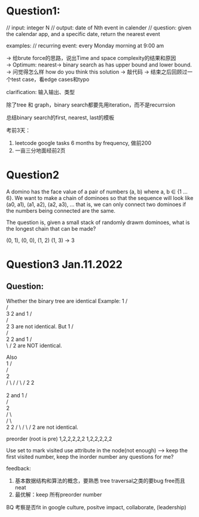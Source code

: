 # Question1:
// input: integer N
// output: date of Nth event in calender
// question: given the calendar app, and a specific date, return the nearest event

examples:
// recurring event: every Monday morning at 9:00 am


-> 给brute force的思路，说出Time and space complexity的结果和原因   
-> Optimum: nearest-> binary search as has upper bound and lower bound.
-> 问觉得怎么样 how do you think this solution
-> 敲代码
-> 结束之后回顾过一个test case，看edge cases和typo

clarification: 输入输出、类型

除了tree 和 graph，binary search都要先用iteration，而不是recurrsion

总结binary search的first, nearest, last的模板

考前3天：
1. leetcode google tasks 6 months by frequency, 做前200
2. 一亩三分地面经前2页

# Question2
A domino has the face value of a pair of numbers (a, b) where a, b ∈ {1 ... 6}. We want to make a chain of dominoes so that
the sequence will look like (a0, a1), (a1, a2), (a2, a3), ... that is, we can only connect two dominoes if the numbers being 
connected are the same.

The question is, given a small stack of randomly drawm dominoes, what is the longest chain that can be made?


(0, 1), (0, 0), (1, 2) (1, 3) -> 3


# Question3 Jan.11.2022
## Question:
Whether the binary tree are identical
Example:
   1
  / \
 /   \
3     2
and 
   1
  / \
 /   \
2     3
are not identical. But
   1
  / \
 /   \
2     2
and 
   1
  / \
  \ / 
   2
are NOT identical.

Also   
      1 
     /  \
    /     \
   2     \
  /  \     /
 /    \  /
2     2 
 \
   \
    2 
and
      1
     /  \
    /     \
   2      \
  /  \       \
 /    \       \
2     2     /
 \        /
   \    /
    2
are not identical.

preorder (root is pre)
1,2,2,2,2,2
1,2,2,2,2,2

Use set to mark visited
use attribute in the node(not enough)
--> keep the first visited number, keep the inorder number
any questions for me?

feedback:
1. 基本数据结构和算法的概念，要熟悉 tree traversal之类的要bug free而且neat
2. 最优解：keep 所有preorder number

BQ 考察是否fit in google culture, positve impact, collaborate, (leadership)